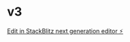 # v3

[Edit in StackBlitz next generation editor ⚡️](https://stackblitz.com/~/github.com/kevinmadians/v3)